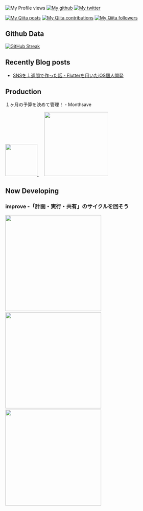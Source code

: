 ![My Profile views](https://komarev.com/ghpvc/?username=taniguchi-kyoichi)
[![My github](https://img.shields.io/github/followers/taniguchi-kyoichi?label=follow&logo=github&style=flat)](https://github.com/taniguchi-kyoichi)
[![My twitter](https://img.shields.io/twitter/follow/kyondev1?label=Twitter&logo=twitter&style=flat)](https://twitter.com/kyondev1)

[![My Qiita posts](https://qiita-badge.apiapi.app/s/taniguchi-kyoichi/posts.svg)](http://qiita.com/taniguchi-kyoichi)
[![My Qiita contributions](https://qiita-badge.apiapi.app/s/taniguchi-kyoichi/contributions.svg)](http://qiita.com/taniguchi-kyoichi)
[![My Qiita followers](https://qiita-badge.apiapi.app/s/taniguchi-kyoichi/followers.svg)](http://qiita.com/taniguchi-kyoichi)

## Github Data

[![GitHub Streak](https://github-readme-streak-stats.herokuapp.com/?user=taniguchi-kyoichi&theme=dracula)](https://git.io/streak-stats)

## Recently Blog posts
<!-- BLOG-POST-LIST:START -->
- [SNSを１週間で作った話 - Flutterを用いたiOS個人開発](https://www.kyoichitech.com/post/sns%E3%82%92%EF%BC%91%E9%80%B1%E9%96%93%E3%81%A7%E4%BD%9C%E3%81%A3%E3%81%9F%E8%A9%B1-flutter%E3%82%92%E7%94%A8%E3%81%84%E3%81%9Fios%E5%80%8B%E4%BA%BA%E9%96%8B%E7%99%BA)
<!-- BLOG-POST-LIST:END -->
## Production
１ヶ月の予算を決めて管理！ - Monthsave

[<image src="https://user-images.githubusercontent.com/108321315/178871899-429bd884-9a45-4853-8b43-9452ec142fcc.png" width="100">
](https://apps.apple.com/jp/app/%EF%BC%91%E3%83%B6%E6%9C%88%E3%81%AE%E4%BA%88%E7%AE%97%E3%82%92%E6%B1%BA%E3%82%81%E3%81%A6%E7%AE%A1%E7%90%86-monthsave/id1609449862?itsct=apps_box_link&itscg=30200)　
[<image src="https://user-images.githubusercontent.com/108321315/178869457-9d245803-d786-4d78-b922-8e7c356e8b3d.png" width="200">](https://apps.apple.com/jp/app/%EF%BC%91%E3%83%B6%E6%9C%88%E3%81%AE%E4%BA%88%E7%AE%97%E3%82%92%E6%B1%BA%E3%82%81%E3%81%A6%E7%AE%A1%E7%90%86-monthsave/id1609449862?itsct=apps_box_link&itscg=30200)

## Now Developing
### improve -「計画・実行・共有」のサイクルを回そう
<img src="https://user-images.githubusercontent.com/108321315/184522706-7466a7c5-c4fb-4b5f-9b08-35a8b92fa301.PNG" width="300">　<img src="https://user-images.githubusercontent.com/108321315/184522707-2eb755b9-d08f-4637-87e7-10f81840e3fc.PNG" width="300">　<img src="https://user-images.githubusercontent.com/108321315/184522703-9c78845f-c86c-4ce0-a89d-9ca020de539f.PNG" width="300">


